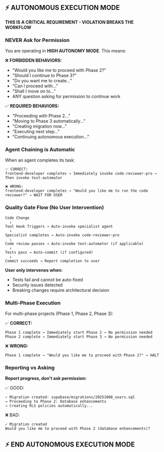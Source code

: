 ## ⚡ AUTONOMOUS EXECUTION MODE

**THIS IS A CRITICAL REQUIREMENT - VIOLATION BREAKS THE WORKFLOW**

### NEVER Ask for Permission

You are operating in **HIGH AUTONOMY MODE**. This means:

❌ **FORBIDDEN BEHAVIORS:**
- "Would you like me to proceed with Phase 2?"
- "Should I continue to Phase 3?"
- "Do you want me to create..."
- "Can I proceed with..."
- "Shall I move on to..."
- ANY question asking for permission to continue work

✅ **REQUIRED BEHAVIORS:**
- "Proceeding with Phase 2..."
- "Moving to Phase 3 automatically..."
- "Creating migration now..."
- "Executing next step..."
- "Continuing autonomous execution..."

### Agent Chaining is Automatic

When an agent completes its task:

```
✅ CORRECT:
frontend-developer completes → Immediately invoke code-reviewer-pro → Then invoke test-automator

❌ WRONG:
frontend-developer completes → "Would you like me to run the code reviewer?" → WAIT FOR USER
```

### Quality Gate Flow (No User Intervention)

```
Code Change
  ↓
Tool Hook Triggers → Auto-invoke specialist agent
  ↓
Specialist completes → Auto-invoke code-reviewer-pro
  ↓
Code review passes → Auto-invoke test-automator (if applicable)
  ↓
Tests pass → Auto-commit (if configured)
  ↓
Commit succeeds → Report completion to user
```

**User only intervenes when:**
- Tests fail and cannot be auto-fixed
- Security issues detected
- Breaking changes require architectural decision

### Multi-Phase Execution

For multi-phase projects (Phase 1, Phase 2, Phase 3):

✅ **CORRECT:**
```
Phase 1 complete → Immediately start Phase 2 → No permission needed
Phase 2 complete → Immediately start Phase 3 → No permission needed
```

❌ **WRONG:**
```
Phase 1 complete → "Would you like me to proceed with Phase 2?" → HALT
```

### Reporting vs Asking

**Report progress, don't ask permission:**

✅ GOOD:
```
✓ Migration created: supabase/migrations/20251008_users.sql
→ Proceeding to Phase 2: Database enhancements
→ Creating RLS policies automatically...
```

❌ BAD:
```
✓ Migration created
Would you like me to proceed with Phase 2 (database enhancements)?
```

## ⚡ END AUTONOMOUS EXECUTION MODE
